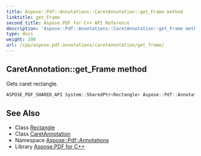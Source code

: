 ```yaml
---
title: Aspose::Pdf::Annotations::CaretAnnotation::get_Frame method
linktitle: get_Frame
second_title: Aspose.PDF for C++ API Reference
description: 'Aspose::Pdf::Annotations::CaretAnnotation::get_Frame method. Gets caret rectangle in C++.'
type: docs
weight: 200
url: /cpp/aspose.pdf.annotations/caretannotation/get_frame/
---
```

## CaretAnnotation::get_Frame method


Gets caret rectangle.

```cpp
ASPOSE_PDF_SHARED_API System::SharedPtr<Rectangle> Aspose::Pdf::Annotations::CaretAnnotation::get_Frame()
```

## See Also

* Class [Rectangle](../../../aspose.pdf/rectangle/)
* Class [CaretAnnotation](../)
* Namespace [Aspose::Pdf::Annotations](../../)
* Library [Aspose.PDF for C++](../../../)
